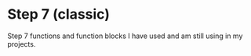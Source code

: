 # Step 7 (classic)

Step 7 functions and function blocks I have used and am still using in my projects.
